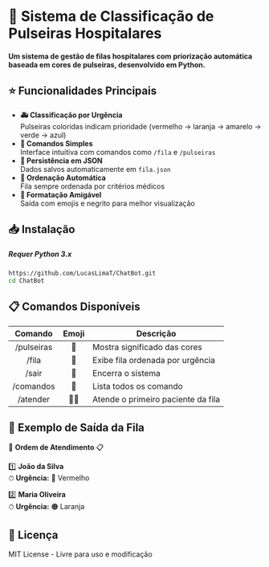 # 🏥 Sistema de Classificação de Pulseiras Hospitalares

#### Um sistema de gestão de filas hospitalares com priorização automática baseada em cores de pulseiras, desenvolvido em Python.


## ⭐ Funcionalidades Principais
- **🚑 Classificação por Urgência**  
  Pulseiras coloridas indicam prioridade (vermelho → laranja → amarelo → verde → azul)
- **🤖 Comandos Simples**  
  Interface intuitiva com comandos como `/fila` e `/pulseiras`
- **💾 Persistência em JSON**  
  Dados salvos automaticamente em `fila.json`
- **🎯 Ordenação Automática**  
  Fila sempre ordenada por critérios médicos
- **📱 Formatação Amigável**  
  Saída com emojis e negrito para melhor visualização


## 📥 **Instalação**
##### Requer Python 3.x
```bash
https://github.com/LucasLimaT/ChatBot.git
cd ChatBot
```

## 📋 **Comandos Disponíveis**
|Comando|Emoji|Descrição|
|:-------:|:-----:|---------|
|/pulseiras|📿|Mostra significado das cores|
|/fila|👥|Exibe fila ordenada por urgência
|/sair|🚪|Encerra o sistema|
|/comandos|📜|Lista todos os comando|
|/atender|👨‍⚕️|Atende o primeiro paciente da fila|


## 🎨 **Exemplo de Saída da Fila**

🏥 **Ordem de Atendimento** 📋

1️⃣ **João da Silva**<br>
⏱ **Urgência:** 🔴 Vermelho

2️⃣ **Maria Oliveira**<br>
⏱ **Urgência:** 🟠 Laranja

## 📄 **Licença**
MIT License - Livre para uso e modificação
